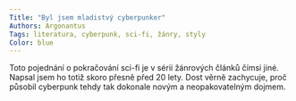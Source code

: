 ```yaml
---
Title: "Byl jsem mladistvý cyberpunker"
Authors: Argonantus
Tags: literatura, cyberpunk, sci-fi, žánry, styly
Color: blue
---
```

Toto pojednání o pokračování sci-fi je
v sérii žánrových článků čímsi jiné. Napsal
jsem ho totiž skoro přesně před 20 lety.
Dost věrně zachycuje, proč působil cyberpunk
tehdy tak dokonale novým a neopakovatelným
dojmem.
